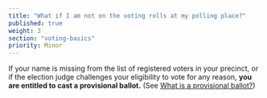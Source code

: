 ```yaml
---
title: "What if I am not on the voting rolls at my polling place?"
published: true
weight: 3
section: "voting-basics"
priority: Minor
---
```

If your name is missing from the list of registered voters in your precinct, or if the election judge challenges your eligibility to vote for any reason, **you are entitled to cast a provisional ballot.** (See [What is a provisional ballot?](#item-what-is-provisional-ballot))  
